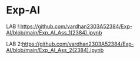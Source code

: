 # Exp-AI
LAB !:https://github.com/vardhan2303A52384/Exp-AI/blob/main/Exp_AI_Ass_1(2384).ipynb

LAB 2:https://github.com/vardhan2303A52384/Exp-AI/blob/main/Exp_AI_Ass_2(2384).ipynb
